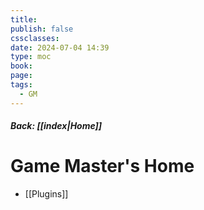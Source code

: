 ```yaml
---
title: 
publish: false
cssclasses: 
date: 2024-07-04 14:39
type: moc
book: 
page: 
tags:
  - GM
---
```

##### Back: [[index|Home]] 
# Game Master's Home

- [[Plugins]]
